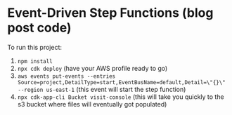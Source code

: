 # Event-Driven Step Functions (blog post code)

To run this project:
1. `npm install`
2. `npx cdk deploy` (have your AWS profile ready to go)
3. `aws events put-events --entries Source=project,DetailType=start,EventBusName=default,Detail=\"{}\" --region us-east-1` (this event will start the step function)
4. `npx cdk-app-cli Bucket visit-console` (this will take you quickly to the s3 bucket where files will eventually got populated)